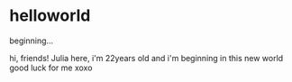 # helloworld
beginning...

hi, friends! Julia here, i'm 22years old and i'm beginning in this new world
good luck for me
xoxo
